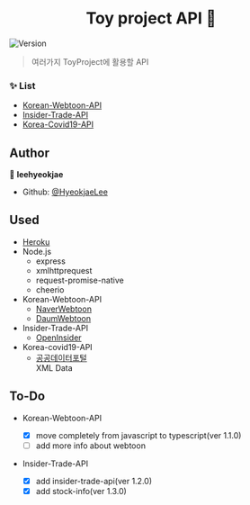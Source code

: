 <h1 align="center">Toy project API 👋</h1>
<p>
  <img alt="Version" src="https://img.shields.io/badge/version-1.6.2-blue.svg?cacheSeconds=2592000" />
</p>

> 여러가지 ToyProject에 활용할 API <br>

### ✨ List

- [Korean-Webtoon-API](https://toy-projects-api.herokuapp.com/webtoon/all)
- [Insider-Trade-API](https://toy-projects-api.herokuapp.com/insidertrade/list)
- [Korea-Covid19-API](https://toy-projects-api.herokuapp.com/covid19/korea)

## Author

👤 **leehyeokjae**

- Github: [@HyeokjaeLee](https://github.com/HyeokjaeLee)

## Used

- [Heroku](https://www.heroku.com)
- Node.js
  - express
  - xmlhttprequest
  - request-promise-native
  - cheerio
- Korean-Webtoon-API
  - [NaverWebtoon](https://comic.naver.com)
  - [DaumWebtoon](http://webtoon.daum.net)
- Insider-Trade-API
  - [OpenInsider](http://openinsider.com)
- Korea-covid19-API
  - [공공데이터포털](https://www.data.go.kr/data/15043378/openapi.do)<br>
    XML Data

## To-Do

- Korean-Webtoon-API

  - [x] move completely from javascript to typescript(ver 1.1.0)<br>
  - [ ] add more info about webtoon<br>

- Insider-Trade-API
  - [x] add insider-trade-api(ver 1.2.0)<br>
  - [x] add stock-info(ver 1.3.0)<br>
